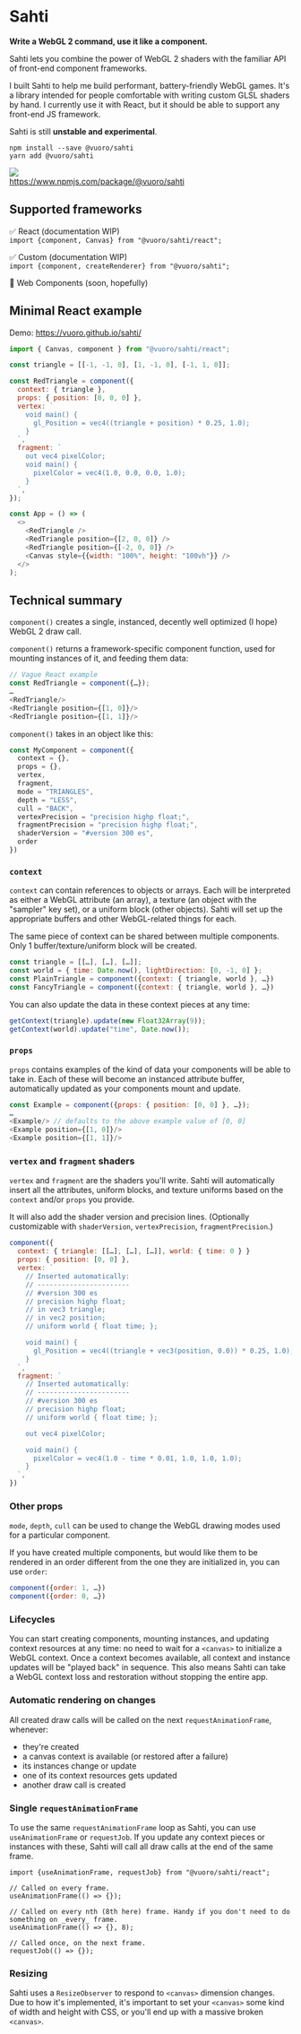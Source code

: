 # Sahti

**Write a WebGL 2 command, use it like a component.**

Sahti lets you combine the power of WebGL 2 shaders with the familiar API of front-end component frameworks. 

I built Sahti to help me build performant, battery-friendly WebGL games. It's a library intended for people comfortable with writing custom GLSL shaders by hand. I currently use it with React, but it should be able to support any front-end JS framework.

Sahti is still **unstable and experimental**.

```
npm install --save @vuoro/sahti
yarn add @vuoro/sahti
```
![](https://img.shields.io/bundlephobia/minzip/@vuoro/sahti)   
https://www.npmjs.com/package/@vuoro/sahti

## Supported frameworks

✅ React (documentation WIP)  
  `import {component, Canvas} from "@vuoro/sahti/react";`

✅ Custom (documentation WIP)  
  `import {component, createRenderer} from "@vuoro/sahti";`

🚫 Web Components (soon, hopefully)

## Minimal React example 

Demo: https://vuoro.github.io/sahti/

```js
import { Canvas, component } from "@vuoro/sahti/react";

const triangle = [[-1, -1, 0], [1, -1, 0], [-1, 1, 0]];

const RedTriangle = component({
  context: { triangle },
  props: { position: [0, 0, 0] },
  vertex: `
    void main() {
      gl_Position = vec4((triangle + position) * 0.25, 1.0);
    }
  `,
  fragment: `
    out vec4 pixelColor;
    void main() {
      pixelColor = vec4(1.0, 0.0, 0.0, 1.0);
    }
  `,
});

const App = () => (
  <>
    <RedTriangle />
    <RedTriangle position={[2, 0, 0]} />
    <RedTriangle position={[-2, 0, 0]} />
    <Canvas style={{width: "100%", height: "100vh"}} />
  </>
);
```

## Technical summary

`component()` creates a single, instanced, decently well optimized (I hope) WebGL 2 draw call.

`component()` returns a framework-specific component function, used for mounting instances of it, and feeding them data:

```js
// Vague React example
const RedTriangle = component({…});
…
<RedTriangle/>
<RedTriangle position={[1, 0]}/>
<RedTriangle position={[1, 1]}/>
```

`component()` takes in an object like this:

```js
const MyComponent = component({
  context = {},
  props = {},
  vertex,
  fragment,
  mode = "TRIANGLES",
  depth = "LESS",
  cull = "BACK",
  vertexPrecision = "precision highp float;",
  fragmentPrecision = "precision highp float;",
  shaderVersion = "#version 300 es",
  order
})
```

### `context`

`context` can contain references to objects or arrays. Each will be interpreted as either a WebGL attribute (an array), a texture (an object with the "sampler" key set), or a uniform block (other objects). Sahti will set up the appropriate buffers and other WebGL-related things for each.

The same piece of context can be shared between multiple components. Only 1 buffer/texture/uniform block will be created.

```js
const triangle = [[…], […], […]];
const world = { time: Date.now(), lightDirection: [0, -1, 0] };
const PlainTriangle = component({context: { triangle, world }, …})
const FancyTriangle = component({context: { triangle, world }, …})
```

You can also update the data in these context pieces at any time:

```js
getContext(triangle).update(new Float32Array(9));
getContext(world).update("time", Date.now());
```

### `props`

`props` contains examples of the kind of data your components will be able to take in. Each of these will become an instanced attribute buffer, automatically updated as your components mount and update.

```js
const Example = component({props: { position: [0, 0] }, …});
…
<Example/> // defaults to the above example value of [0, 0]
<Example position={[1, 0]}/>
<Example position={[1, 1]}/>
```

### `vertex` and `fragment` shaders

`vertex` and `fragment` are the shaders you'll write. Sahti will automatically insert all the attributes, uniform blocks, and texture uniforms based on the `context` and/or `props` you provide.

It will also add the shader version and precision lines. (Optionally customizable with `shaderVersion`, `vertexPrecision`, `fragmentPrecision`.)

```js
component({
  context: { triangle: [[…], […], […]], world: { time: 0 } }
  props: { position: [0, 0] },
  vertex: `
    // Inserted automatically:
    // -----------------------
    // #version 300 es
    // precision highp float;
    // in vec3 triangle;
    // in vec2 position;
    // uniform world { float time; };

    void main() {
      gl_Position = vec4((triangle + vec3(position, 0.0)) * 0.25, 1.0);
    }
  `,
  fragment: `
    // Inserted automatically:
    // -----------------------
    // #version 300 es
    // precision highp float;
    // uniform world { float time; };

    out vec4 pixelColor;

    void main() {
      pixelColor = vec4(1.0 - time * 0.01, 1.0, 1.0, 1.0);
    }
  `,
})
```

### Other props

`mode`, `depth`, `cull` can be used to change the WebGL drawing modes used for a particular component.

If you have created multiple components, but would like them to be rendered in an order different from the one they are initialized in, you can use `order`:

```js
component({order: 1, …})
component({order: 0, …})
```

### Lifecycles

You can start creating components, mounting instances, and updating context resources at any time: no need to wait for a `<canvas>` to initialize a WebGL context. Once a context becomes available, all context and instance updates will be "played back" in sequence. This also means Sahti can take a WebGL context loss and restoration without stopping the entire app.

### Automatic rendering on changes

All created draw calls will be called on the next `requestAnimationFrame`, whenever:

- they're created
- a canvas context is available (or restored after a failure)
- its instances change or update
- one of its context resources gets updated
- another draw call is created

### Single `requestAnimationFrame`

To use the same `requestAnimationFrame` loop as Sahti, you can use `useAnimationFrame` or `requestJob`. If you update any context pieces or instances with these, Sahti will call all draw calls at the end of the same frame.

```
import {useAnimationFrame, requestJob} from "@vuoro/sahti/react";

// Called on every frame.
useAnimationFrame(() => {});

// Called on every nth (8th here) frame. Handy if you don't need to do something on _every_ frame.
useAnimationFrame(() => {}, 8);

// Called once, on the next frame.
requestJob(() => {});
```

### Resizing

Sahti uses a `ResizeObserver` to respond to `<canvas>` dimension changes. Due to how it's implemented, it's important to set your `<canvas>` some kind of width and height with CSS, or you'll end up with a massive broken `<canvas>`.
